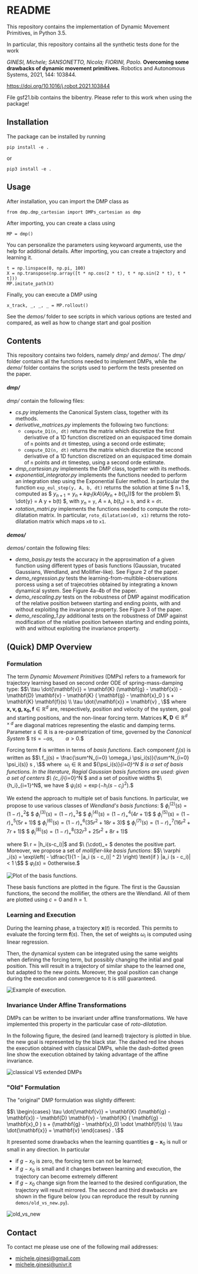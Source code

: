 # README #

This repository contains the implementation of Dynamic Movement Primitives, in Python 3.5.

In particular, this repository contains all the synthetic tests done for the work

_GINESI, Michele; SANSONETTO, Nicola; FIORINI, Paolo._ **Overcoming some drawbacks of dynamic movement primitives.** Robotics and Autonomous Systems, 2021, 144: 103844.

https://doi.org/10.1016/j.robot.2021.103844

File gsf21.bib contains the bibentry. Please refer to this work when using the package!

## Installation ##

The package can be installed by running

```
pip install -e .
```

or

```
pip3 install -e .
```

## Usage ##

After installation, you can import the DMP class as

```
from dmp.dmp_cartesian import DMPs_cartesian as dmp
```

After importing, you can create a class using

```
MP = dmp()
```

You can personalize the parameters using keywoard arguments, use the help for additional details.
After importing, you can create a trajectory and learning it.

```
t = np.linspace(0, np.pi, 100)
X = np.transpose(np.array([t * np.cos(2 * t), t * np.sin(2 * t), t * t]))
MP.imitate_path(X)
```

Finally, you can execute a DMP using

```
x_track, _, _, _ = MP.rollout()
```

See the _demos/_ folder to see scripts in which various options are tested and compared, as well as how to change start and goal position

## Contents ##

This repository contains two folders, namely _dmp/_ and _demos/_.
The _dmp/_ folder contains all the functions needed to implement DMPs, while the _demo/_ folder contains the scripts used to perform the tests presented on the paper.

#### _dmp/_ ####

_dmp/_ contain the following files:
* _cs.py_ implements the Canonical System class, together with its methods.
* _derivative_matrices.py_ implements the following two functions:
  * `compute_D1(n, dt)` returns the matrix which discretize the first derivative of a 1D function discretized on an equispaced time domain of `n` points and `dt` timestep, using a second orde estimate;
  * `compute_D2(n, dt)` returns the matrix which discretize the second derivative of a 1D function discretized on an equispaced time domain of `n` points and `dt` timestep, using a second orde estimate.
* _dmp_cartesian.py_ implements the DMP class, together with its methods.
* _exponential_integrator.py_ implements the functions needed to perform an integration step using the Exponential Euler method. In particular the function `exp_eul_step(y, A, b, dt)` returns the solution at time $ n+1 $, computed as $$\ y_{n+1} = y_n + k \varphi_1(k A) (A y_n + b(t_n)) \$$ for the problem $\ \dot{y} = A y + b(t) \$, with $y_n$ = `y`, $A$ = `A`, $b(t_n)$ = `b`, and $k$ = `dt`.
* _rotation_matri.py_ implements the functions needed to compute the roto-dilatation matrix. In particular, `roto_dilatation(x0, x1)` returns the roto-dilatation matrix which maps `x0` to `x1`.

#### _demos/_ ####

_demos/_ contain the following files:
* _demo_basis.py_ tests the accuracy in the approximation of a given function using different types of basis functions (Gaussian, trucated Gaussians, Wendland, and Mollifier-like). See Figure 2 of the paper.
* _demo_regression.py_ tests the learning-from-multible-observations porcess using a set of trajecotries obtained by integrating a known dynamical system. See Figure 4a-4b of the paper.
* _demo_rescaling.py_ tests on the robustness of DMP against modification of the relative position between starting and ending points, with and without exploiting the invariance property. See Figure 3 of the paper.
* _demo_rescaling_1.py_ additional tests on the robustness of DMP against modification of the relative position between starting and ending points, with and without exploiting the invariance property.

## (Quick) DMP Overview ##

### Formulation ###

The term _Dynamic Movement Primitives_ (DMPs) refers to a framework for trajectory learning based on second order ODE of spring-mass-damping type:
$$\  \tau \dot{\mathbf{v}} = \mathbf{K} (\mathbf{g} - \mathbf{x}) - \mathbf{D} \mathbf{v} - \mathbf{K} ( \mathbf{g} - \mathbf{x}_0 ) s + \mathbf{K} \mathbf{f}(s) \\
    \tau \dot{\mathbf{x}} = \mathbf{v} , \$$
where $\mathbf{x, v, g, x_0, f} \in \mathbb{R}^d$ are, respectively, position and velocity of the system, goal and starting positions, and the non-linear forcing term. Matrices $\mathbf{K,D}\in\mathbb{R}^{d\times d}$ are diagonal matrices representing the elastic and damping terms.
Parameter $s \in \mathbb{R}$ is a re-parametrization of time, governed by the _Canonical System_
$$\ \tau \dot{s} = -\alpha s, \qquad \alpha > 0. \$$

Forcing term $\mathbf{f}$ is written in terms of _basis functions_. Each component $f_j (s)$ is written as
$$\ f_j(s) = \frac{\sum^N_{i=0} \omega_i \psi_i(s)}{\sum^N_{i=0} \psi_i(s)} s , \$$
where $\ \omega_i\in\mathbb{R}$ and $\{\psi_i(s)\}_{i=0}^N \$ is a set of basis functions.
In the literature, _Ragial Gaussian basis functions_ are used: given a set of centers $\ \{c_i\}_{i=0}^N \$ and a set of positive widths $\ \{h_i\}_{i=1}^N\$, we have
$$\ \psi_i(s) = \exp( -h_i (s - c_i)^2 ). \$$

We extend the approach to multiple set of basis functions. In particular, we propose to use various classes of _Wendland's basis functions_:
$$\ \phi_i^{(2)} (s)  = (1 - r)^2_+ \$$
$$\ \phi_i^{(3)} (s)  = (1 - r)^3_+ \$$
$$\ \phi_i^{(4)} (s)  = (1 - r)^4_+ (4r + 1) \$$
$$\ \phi_i^{(5)} (s)  = (1 - r)^5_+ (5r + 1) \$$
$$\ \phi_i^{(6)} (s)  = (1 - r)^6_+ (35 r ^ 2 + 18 r + 3) \$$
$$\ \phi_i^{(7)} (s)  = (1 - r)^7_+ (16 r ^ 2 + 7 r + 1) \$$
$$\ \phi_i^{(8)} (s)  = (1 - r)^8_+ (32 r ^ 3 + 25 r^2 + 8 r + 1) \$$

where $\ r = |h_i(s-c_i)|\$ and $\ (\cdot)_+ \$ denotes the positive part.
Moreover, we propose a set of _mollifier-like basis functions_:
$$\ \varphi _i(s) =
    \exp\left( - \dfrac{1}{1 - |a_i (s - c_i)| ^ 2} \right)  \text{if } |a_i (s - c_i)| < 1 \$$
$$\ \varphi _i(s) =
    0 \text{otherwise}. \$$

![Plot of the basis functions.](doc/basis.png)

These basis functions are plotted in the figure. The first is the Gaussian functions, the second the mollifier, the others are the Wendland. All of them are plotted using $c = 0$ and $h = 1$.

### Learning and Execution ###

During the learning phase, a trajectory $\mathbf{x}(t)$ is recorded. This permits to evaluate the forcing term $\mathbf{f}(s)$. Then, the set of weights $\omega_i$ is computed using linear regression.

Then, the dynamical system can be integrated using the same weights when defining the forcing term, but possibly changing the initial and goal position. This will result in a trajectory of similar shape to the learned one, but adapted to the new points. Moreover, the goal position can change during the execution and convergence to it is still guaranteed.

![Example of execution.](doc/draw2d_demo.png)

### Invariance Under Affine Transformations ###

DMPs can be written to be invariant under affine transformations. We have implemented this property in the particular case of _roto-dilatation_.

In the following figure, the desired (and learned) trajectory is plotted in blue. the new goal is represented by the black star. The dashed red line shows the execution obtained with classical DMPs, while the dash-dotted green line show the execution obtained by taking advantage of the affine invariance.

![classical VS extended DMPs](doc/generalization.png)

### "Old" Formulation ###

The "original" DMP formulation was slightly different:

$$\ \begin{cases}
    \tau \dot{\mathbf{v}} = \mathbf{K} (\mathbf{g} - \mathbf{x}) - \mathbf{D} \mathbf{v} - \mathbf{K} ( \mathbf{g} - \mathbf{x}_0 ) s + (\mathbf{g} - \mathbf{x}_0) \odot \mathbf{f}(s) \\
    \tau \dot{\mathbf{x}} = \mathbf{v}
\end{cases} . \$$

It presented some drawbacks when the learning quantities $\mathbf{g}-\mathbf{x}_0$ is null or small in any direction.
In particular
 * if $g - x_0$ is zero, the forcing term can not be learned;
 * if $g - x_0$ is small and it changes between learning and execution, the trajectory can become extremely different
 * if $g - x_0$ change sign from the learned to the desired configuration, the trajectory will result mirrored.
The second and third drawbacks are shown in the figure below (you can reproduce the result by running `demos/old_vs_new.py`).

![old_vs_new](doc/old_vs_new.png)

## Contact ##

To contact me please use one of the following mail addresses:

* michele.ginesi@gmail.com
* michele.ginesi@univr.it
